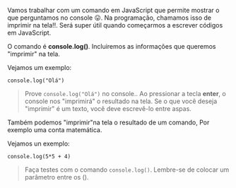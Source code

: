 Vamos trabalhar com um comando em JavaScript que permite mostrar o que perguntamos no console :stuck_out_tongue:. Na programação, chamamos isso de imprimir na tela!!. Será super útil quando começarmos a escrever códigos em JavaScript.
 

O comando é **console.log()**. Incluiremos as informações que queremos "imprimir" na tela.


Vejamos um exemplo:

```
console.log("Olá")
```

> Prove `console.log("Olá")` no console.. 
Ao pressionar a tecla  **enter**, o console nos "imprimirá" o resultado na tela. 
Se o que você deseja "imprimir" é um texto, você deve escrevê-lo entre aspas.

Também podemos "imprimir"na tela o resultado de um comando, Por exemplo uma conta matemática. 

Vejamos un exemplo:

```
console.log(5*5 + 4)
```

> Faça testes com o comando `console.log()`. Lembre-se de colocar um parâmetro entre os ().
